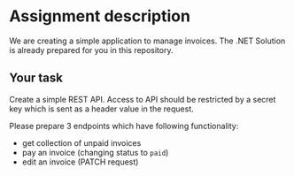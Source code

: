 # Assignment description

We are creating a simple application to manage invoices. The .NET Solution is already prepared for you in this repository.

## Your task

Create a simple REST API. Access to API should be restricted by a secret key which is sent as a header value in the request.

Please prepare 3 endpoints which have following functionality:
* get collection of unpaid invoices
* pay an invoice (changing status to `paid`)
* edit an invoice (PATCH request)
